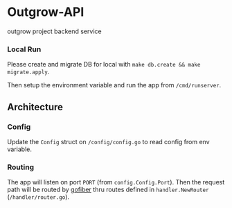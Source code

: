 # Outgrow-API
outgrow project backend service

<!-- ### Pre-Commit

Please install `pre-commit` to conform code standard. -->

### Local Run

Please create and migrate DB for local with `make db.create && make migrate.apply`.

Then setup the environment variable and run the app from `/cmd/runserver`.

## Architecture

### Config

Update the `Config` struct on `/config/config.go` to read config from env variable.

### Routing

The app will listen on port `PORT` (from `config.Config.Port`). Then
the request path will be routed by [gofiber](https://github.com/gofiber/fiber) thru routes defined in
`handler.NewRouter` (`/handler/router.go`).